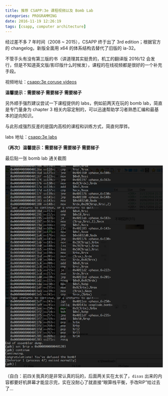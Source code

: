 ```yaml
---
title: 推荐 CSAPP:3e 课程视频以及 Bomb Lab
categories: PROGRAMMING
date: 2016-11-19 12:26:19
tags: [csapp, computer architecture]
---
```

经过差不多 7 年时间（2008 ~ 2015），CSAPP 终于出了 3rd edition；根据官方的 changelog，新版全面用 x64 的体系结构去替代了旧版的 ia-32。

不管手头有没有第三版的书（讲道理其实挺贵的，机工的翻译版 2016/12 会发行，但是不知道英文版/影印版什么时候发），课程的在线视频都是很好的一个补充手段。

视频地址：[csapp:3e coruse videos](https://scs.hosted.panopto.com/Panopto/Pages/Sessions/List.aspx#folderID=%22b96d90ae-9871-4fae-91e2-b1627b43e25e%22&maxResults=10&folderQuery=%22introduction%20to%20computer%20system%22&page=3)

**温馨提示：需要梯子 需要梯子 需要梯子**

另外顺手强烈建议尝试一下课程提供的 labs，例如前两天在玩的 bomb lab，简直是专门量身为 chapter 3 相关内容定制的，可以迅速帮助学习者熟悉汇编和最基本的逆向知识。

与此形成强烈反差的是国内高校的课程和训练方式，简直何厚铧。

labs 地址：[csapp:3e labs](http://csapp.cs.cmu.edu/3e/labs.html)

**（再次）温馨提示：需要梯子 需要梯子 需要梯子**

最后贴一张 bomb lab 通关截图

![](/img/csapp_bomb_lab.png)

（自白：前四关我真的是非常认真的玩的，后面两关实在太长了，`disas` 出来的内容都要好机屏幕才能显示完，实在没耐心了就直接“眼算栈平衡，手改RIP”给过去了...